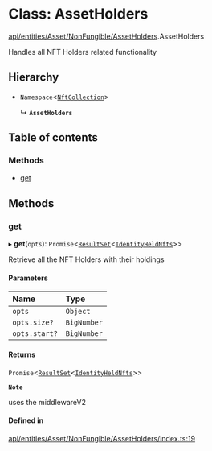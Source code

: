 # Class: AssetHolders

[api/entities/Asset/NonFungible/AssetHolders](../wiki/api.entities.Asset.NonFungible.AssetHolders).AssetHolders

Handles all NFT Holders related functionality

## Hierarchy

- `Namespace`\<[`NftCollection`](../wiki/api.entities.types#nftcollection)\>

  ↳ **`AssetHolders`**

## Table of contents

### Methods

- [get](../wiki/api.entities.Asset.NonFungible.AssetHolders.AssetHolders#get)

## Methods

### get

▸ **get**(`opts`): `Promise`\<[`ResultSet`](../wiki/api.entities.types.ResultSet)\<[`IdentityHeldNfts`](../wiki/api.entities.Asset.types.IdentityHeldNfts)\>\>

Retrieve all the NFT Holders with their holdings

#### Parameters

| Name | Type |
| :------ | :------ |
| `opts` | `Object` |
| `opts.size?` | `BigNumber` |
| `opts.start?` | `BigNumber` |

#### Returns

`Promise`\<[`ResultSet`](../wiki/api.entities.types.ResultSet)\<[`IdentityHeldNfts`](../wiki/api.entities.Asset.types.IdentityHeldNfts)\>\>

**`Note`**

uses the middlewareV2

#### Defined in

[api/entities/Asset/NonFungible/AssetHolders/index.ts:19](https://github.com/PolymeshAssociation/polymesh-sdk/blob/9a8715021/src/api/entities/Asset/NonFungible/AssetHolders/index.ts#L19)
